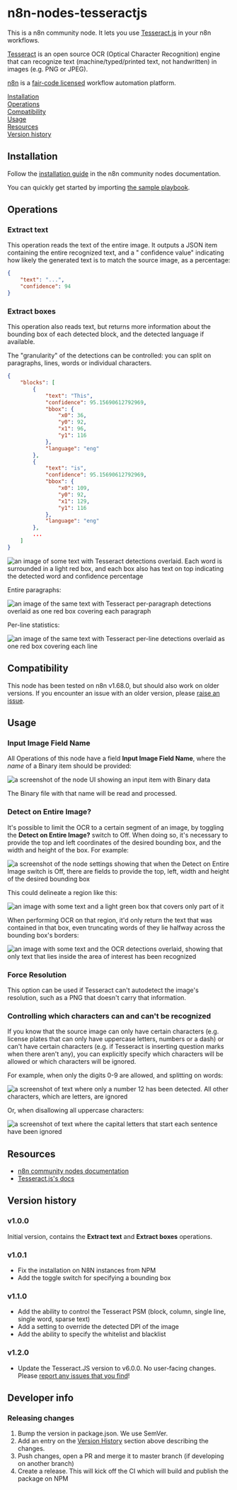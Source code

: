 # n8n-nodes-tesseractjs

This is a n8n community node. It lets you use [Tesseract.js](https://tesseract.projectnaptha.com/) in your n8n
workflows.

[Tesseract](https://github.com/tesseract-ocr/tesseract?tab=readme-ov-file#about) is an open source OCR (Optical
Character Recognition) engine that can recognize text (machine/typed/printed text, not handwritten) in images (e.g. PNG
or JPEG).

[n8n](https://n8n.io/) is a [fair-code licensed](https://docs.n8n.io/reference/license/) workflow automation platform.

[Installation](#installation)  
[Operations](#operations)  
[Compatibility](#compatibility)  
[Usage](#usage)  <!-- delete if not using this section -->  
[Resources](#resources)  
[Version history](#version-history)  <!-- delete if not using this section -->

## Installation

Follow the [installation guide](https://docs.n8n.io/integrations/community-nodes/installation/) in the n8n community
nodes documentation.

You can quickly get started by importing [the sample playbook](./sample_workflow.json).

## Operations

### Extract text

This operation reads the text of the entire image. It outputs a JSON item containing the entire recognized text, and a "
confidence value" indicating how likely the generated text is to match the source image, as a percentage:

```json
{
	"text": "...",
	"confidence": 94
}
```

### Extract boxes

This operation also reads text, but returns more information about the bounding box of each detected block, and the
detected
language if available.

The "granularity" of the detections can be controlled: you can split on paragraphs, lines, words or individual
characters.

```json
{
	"blocks": [
		{
			"text": "This",
			"confidence": 95.15690612792969,
			"bbox": {
				"x0": 36,
				"y0": 92,
				"x1": 96,
				"y1": 116
			},
			"language": "eng"
		},
		{
			"text": "is",
			"confidence": 95.15690612792969,
			"bbox": {
				"x0": 109,
				"y0": 92,
				"x1": 129,
				"y1": 116
			},
			"language": "eng"
		},
		...
	]
}
```

![an image of some text with Tesseract detections overlaid. Each word is surrounded in a light red box, and each box also has text on top indicating the detected word and confidence percentage](imgs/words.png)

Entire paragraphs:

![an image of the same text with Tesseract per-paragraph detections overlaid as one red box covering each paragraph](imgs/paragraphs.png)

Per-line statistics:

![an image of the same text with Tesseract per-line detections overlaid as one red box covering each line](imgs/lines.png)

## Compatibility

This node has been tested on n8n v1.68.0, but should also work on older versions. If you encounter an issue with an
older version, please [raise an issue](https://github.com/jreyesr/n8n-nodes-tesseractjs/issues).

## Usage

### Input Image Field Name

All Operations of this node have a field **Input Image Field Name**, where the _name_ of a Binary item should be
provided:

![a screenshot of the node UI showing an input item with Binary data](imgs/iifn.png)

The Binary file with that name will be read and processed.

### Detect on Entire Image?

It's possible to limit the OCR to a certain segment of an image, by toggling the **Detect on Entire Image?** switch
to Off. When doing so, it's necessary to provide the top and left coordinates of the desired bounding box, and the width
and height of the box. For example:

![a screenshot of the node settings showing that when the Detect on Entire Image switch is Off, there are fields to provide the top, left, width and height of the desired bounding box](imgs/bbox.png)

This could delineate a region like this:

![an image with some text and a light green box that covers only part of it](imgs/bbox_vis.png)

When performing OCR on that region, it'd only return the text that was contained in that box, even truncating words of
they lie halfway across the bounding box's borders:

![an image with some text and the OCR detections overlaid, showing that only text that lies inside the area of interest has been recognized](imgs/bbox_ocr.png)

### Force Resolution

This option can be used if Tesseract can't autodetect the image's resolution, such as a PNG that doesn't carry that
information.

### Controlling which characters can and can't be recognized

If you know that the source image can only have certain characters (e.g. license plates that can only have uppercase
letters, numbers or a dash) or can't have certain characters (e.g. if Tesseract is inserting question marks when there
aren't any), you can explicitly specify which characters will be allowed or which characters will be ignored.

For example, when only the digits 0-9 are allowed, and splitting on words:

![a screenshot of text where only a number 12 has been detected. All other characters, which are letters, are ignored](imgs/whitelist.png)

Or, when disallowing all uppercase characters:

![a screenshot of text where the capital letters that start each sentence have been ignored](imgs/blacklist.png)

## Resources

* [n8n community nodes documentation](https://docs.n8n.io/integrations/community-nodes/)
* [Tesseract.js's docs](https://github.com/naptha/tesseract.js/tree/master/docs)

## Version history

### v1.0.0

Initial version, contains the **Extract text** and **Extract boxes** operations.

### v1.0.1

* Fix the installation on N8N instances from NPM
* Add the toggle switch for specifying a bounding box

### v1.1.0

* Add the ability to control the Tesseract PSM (block, column, single line, single word, sparse text)
* Add a setting to override the detected DPI of the image
* Add the ability to specify the whitelist and blacklist

### v1.2.0

* Update the Tesseract.JS version to v6.0.0. No user-facing changes. Please [report any issues that you find](https://github.com/jreyesr/n8n-nodes-tesseractjs/issues)!

## Developer info

### Releasing changes

1. Bump the version in package.json. We use SemVer.
2. Add an entry on the [Version History](#version-history) section above describing the changes.
3. Push changes, open a PR and merge it to master branch (if developing on another branch)
4. Create a release. This will kick off the CI which will build and publish the package on NPM
